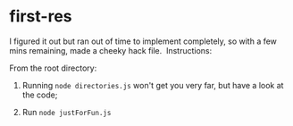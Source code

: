 # first-res

I figured it out but ran out of time to implement completely, so with a few mins remaining, made a cheeky hack file. 
Instructions: 

From the root directory:

1. Running `node directories.js` won't get you very far, but have a look at the code;
 
2. Run `node justForFun.js` 

